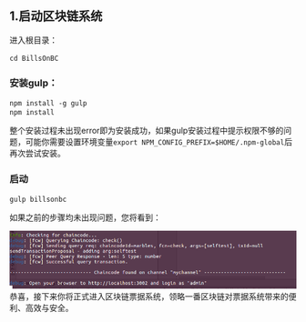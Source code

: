 ## 1.启动区块链系统
进入根目录：
```
cd BillsOnBC
```
### 安装gulp：
```
npm install -g gulp
npm install
```
整个安装过程未出现error即为安装成功，如果gulp安装过程中提示权限不够的问题，可能你需要设置环境变量`export NPM_CONFIG_PREFIX=$HOME/.npm-global`后再次尝试安装。
### 启动
```
gulp billsonbc
```
如果之前的步骤均未出现问题，您将看到：

![](../doc_image/setup.png)
恭喜，接下来你将正式进入区块链票据系统，领略一番区块链对票据系统带来的便利、高效与安全。